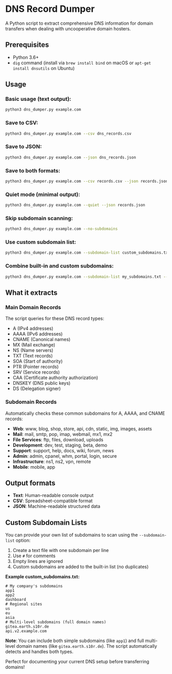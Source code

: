 # DNS Record Dumper

A Python script to extract comprehensive DNS information for domain transfers when dealing with uncooperative domain hosters.

## Prerequisites

- Python 3.6+
- `dig` command (install via `brew install bind` on macOS or `apt-get install dnsutils` on Ubuntu)

## Usage

### Basic usage (text output):
```bash
python3 dns_dumper.py example.com
```

### Save to CSV:
```bash
python3 dns_dumper.py example.com --csv dns_records.csv
```

### Save to JSON:
```bash
python3 dns_dumper.py example.com --json dns_records.json
```

### Save to both formats:
```bash
python3 dns_dumper.py example.com --csv records.csv --json records.json
```

### Quiet mode (minimal output):
```bash
python3 dns_dumper.py example.com --quiet --json records.json
```

### Skip subdomain scanning:
```bash
python3 dns_dumper.py example.com --no-subdomains
```

### Use custom subdomain list:
```bash
python3 dns_dumper.py example.com --subdomain-list custom_subdomains.txt
```

### Combine built-in and custom subdomains:
```bash
python3 dns_dumper.py example.com --subdomain-list my_subdomains.txt --csv complete_scan.csv
```

## What it extracts

### Main Domain Records
The script queries for these DNS record types:
- A (IPv4 addresses)
- AAAA (IPv6 addresses)  
- CNAME (Canonical names)
- MX (Mail exchange)
- NS (Name servers)
- TXT (Text records)
- SOA (Start of authority)
- PTR (Pointer records)
- SRV (Service records)
- CAA (Certificate authority authorization)
- DNSKEY (DNS public keys)
- DS (Delegation signer)

### Subdomain Records
Automatically checks these common subdomains for A, AAAA, and CNAME records:
- **Web**: www, blog, shop, store, api, cdn, static, img, images, assets
- **Mail**: mail, smtp, pop, imap, webmail, mx1, mx2
- **File Services**: ftp, files, download, uploads
- **Development**: dev, test, staging, beta, demo
- **Support**: support, help, docs, wiki, forum, news
- **Admin**: admin, cpanel, whm, portal, login, secure
- **Infrastructure**: ns1, ns2, vpn, remote
- **Mobile**: mobile, app

## Output formats

- **Text**: Human-readable console output
- **CSV**: Spreadsheet-compatible format
- **JSON**: Machine-readable structured data

## Custom Subdomain Lists

You can provide your own list of subdomains to scan using the `--subdomain-list` option:

1. Create a text file with one subdomain per line
2. Use `#` for comments
3. Empty lines are ignored
4. Custom subdomains are added to the built-in list (no duplicates)

**Example custom_subdomains.txt:**
```
# My company's subdomains
app1
app2
dashboard
# Regional sites
us
eu
asia
# Multi-level subdomains (full domain names)
gitea.earth.s10r.de
api.v2.example.com
```

**Note**: You can include both simple subdomains (like `app1`) and full multi-level domain names (like `gitea.earth.s10r.de`). The script automatically detects and handles both types.

Perfect for documenting your current DNS setup before transferring domains!
